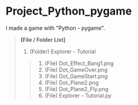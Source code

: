 # Project_Python_pygame
I made a game with "Python - pygame".

> **[File / Folder List]**
>1. (Folder) Explorer - Tutorial  
>>1. (File) Dot_Effect_Bang1.png
>>2. (File) Dot_GameOver.png
>>3. (File) Dot_GameStart.png
>>4. (File) Dot_Plane2.png
>>5. (File) Dot_Plane2_Fly.png
>>6. (File) Explorer - Tutorial.py
